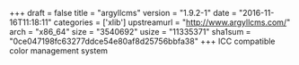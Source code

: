 +++
draft = false
title = "argyllcms"
version = "1.9.2-1"
date = "2016-11-16T11:18:11"
categories = ['xlib']
upstreamurl = "http://www.argyllcms.com/"
arch = "x86_64"
size = "3540692"
usize = "11335371"
sha1sum = "0ce047198fc63277ddce54e80af8d25756bbfa38"
+++
ICC compatible color management system